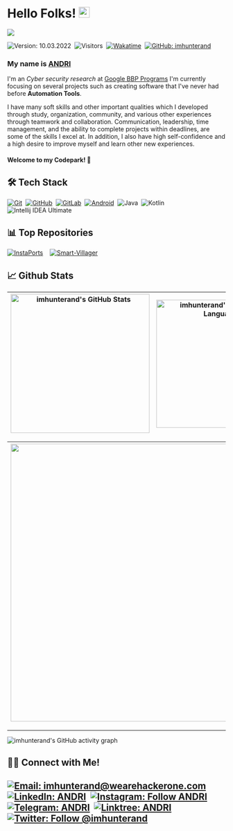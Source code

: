 # Hello Folks! [<img src="https://media.giphy.com/media/hvRJCLFzcasrR4ia7z/giphy.gif" width="25px">](https://github.com/orangmuda/)

<img src="https://raw.githubusercontent.com/Asmit2952/Asmit2952/master/src/header_.png?token=ATQS65TR7ETTG5RLJUDIDBLBN34HE">

![Version: 10.03.2022](https://img.shields.io/badge/version-10.03.2022-informational)&nbsp;
![Visitors](https://visitor-badge.glitch.me/badge?page_id=imhunterand)&nbsp;
[![Wakatime](https://wakatime.com/badge/user/86dab614-3d73-414f-ac95-9d23f118db89.svg)](https://wakatime.com/@imhunterand)&nbsp;
[![GitHub: imhunterand](https://img.shields.io/github/followers/imhunterand?label=follow&style=social)](https://github.com/imhunterand)&nbsp;

### My name is [ANDRI](https://imhunterand.github.io/)
I'm an _Cyber security research_ at [Google BBP Programs](https://bughunters.google.com/profile/702cda82-b10f-4d6c-b509-65434bd89b15/) I'm currently focusing on several projects such as creating software that I've never had before **Automation Tools**.  

I have many soft skills and other important qualities which I developed through study, organization, community, and various other experiences through teamwork and collaboration. Communication, leadership, time management, and the ability to complete projects within deadlines, are some of the skills I excel at. In addition, I also have high self-confidence and a high desire to improve myself and learn other new experiences.  

#### Welcome to my Codepark! 🏡

## 🛠 Tech Stack
  [![Git](https://img.shields.io/badge/Git-%23F05033.svg?style=flat&logo=git&logoColor=white)](https://git-scm.com/)&nbsp;
  [![GitHub](https://img.shields.io/badge/-GitHub-05122A?style=flat&logo=github)](https://github.com/imhunterand/)&nbsp;
  [![GitLab](https://img.shields.io/badge/-GitLab-%23fc6d26?style=flat&logo=gitlab&logoColor=white)](https://gitlab.com/imhunterand/)&nbsp;
  [![Android](https://img.shields.io/badge/Android-3DDC84?style=flat&logo=android&logoColor=white)](https://developers.google.com/profile/u/103666064181095934220)&nbsp;
  ![Java](https://img.shields.io/badge/Java-%23ED8B00.svg?style=flat&logo=java&logoColor=white)&nbsp;
  ![Kotlin](https://img.shields.io/badge/Kotlin-%230095D5.svg?style=flat&logo=kotlin&logoColor=white)&nbsp;
  ![Intellij IDEA Ultimate](https://img.shields.io/badge/IntelliJ%20IDEA%20Ultimate-000000.svg?style=flat&logo=intellij-idea&logoColor=white)&nbsp;

## 📊 Top Repositories
[![InstaPorts](https://github-readme-stats.vercel.app/api/pin/?username=imhunterand&repo=log4j-bash&show_icons=true&theme=radical)](https://github.com/imhunterand/log4j-bash) &nbsp;&nbsp; [![Smart-Villager](https://github-readme-stats.vercel.app/api/pin/?username=imhunterand&repo=huntersub&show_icons=true&theme=radical)](https://github.com/imhunterand/huntersub)

## 📈 Github Stats
  
| <img align="center" width="320px" src="https://github-readme-stats-eight-theta.vercel.app/api?username=imhunterand&show_icons=true&hide_border=true&theme=radical&include_all_commits=true&count_private=true" alt="imhunterand's GitHub Stats"> | <img align="center" width="295px" src="https://github-readme-stats-eight-theta.vercel.app/api/top-langs/?username=imhunterand&langs_count=8&layout=compact&hide_border=true&theme=radical" alt="imhunterand's Most Used Language">
| ------------- | ------------- |  

| <img width="640px" src="https://github-readme-streak-stats.herokuapp.com/?user=imhunterand&hide_border=true&theme=radical">
| ------------- |

---

![imhunterand's GitHub activity graph](https://activity-graph.herokuapp.com/graph?username=imhunterand&hide_border=true&theme=redical)

## 🤝🏻 Connect with Me!
[![Email: imhunterand@wearehackerone.com](https://img.shields.io/badge/-imhunterand@wearehackerone.com-D14836?style=flat&logo=Gmail&logoColor=white)](mailto:justcallmeethom@wearehackerone.com)
[![LinkedIn: ANDRI](https://img.shields.io/badge/-LinkedIn-blue?style=flat&logo=Linkedin&logoColor=white&link=https://www.linkedin.com/in/)](https://www.linkedin.com/in/)&nbsp;
[![Instagram: Follow ANDRI](https://img.shields.io/badge/-Instagram-E4405F?style=flat&logo=Instagram&logoColor=white)](https://www.instagram.com/wearethoms)&nbsp;
[![Telegram: ANDRI](https://img.shields.io/badge/-Telegram-grey?style=flat&logo=Telegram&logoColor=white&link=https://t.me/imhunterand)](https://t.me/kucing0822)&nbsp;
[![Linktree: ANDRI](https://img.shields.io/badge/-Linktree-%2300d15b?style=flat&logo=Linktree&logoColor=white&link=https://linktr.ee/)](https://linktr.ee/)&nbsp;
[![Twitter: Follow @imhunterand](https://img.shields.io/twitter/follow/imhunterand?style=social)](https://twitter.com/imhunterand)
---
